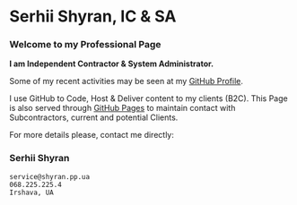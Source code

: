 # Serhii Shyran, IC & SA

### Welcome to my Professional Page

**I am Independent Contractor & System Administrator.**

Some of my recent activities may be seen at my [GitHub Profile](https://github.com/sshyran).

I use GitHub to Code, Host & Deliver content to my clients (B2C). 
This Page is also served through [GitHub Pages](https://shyran-systems.github.io/www.shyran.pp.ua/) to maintain contact with Subcontractors, current and potential Clients.

For more details please, contact me directly: 

### Serhii Shyran
```
service@shyran.pp.ua
068.225.225.4
Irshava, UA
```
